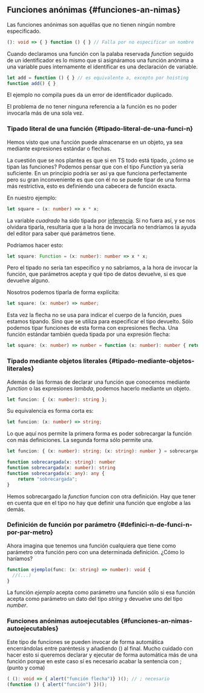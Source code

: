 ## Funciones anónimas {#funciones-an-nimas}

Las funciones anónimas son aquéllas que no tienen ningún nombre especificado.

```ts
(): void => { } function () { } // Falla por no especificar un nombre
```

Cuando declaramos una función con la palaba reservada _function_ seguido de un identificador es lo mismo que si asignáramos una función anónima a una variable pues internamente el identificar es una declaración de variable.

```ts
let add = function () { } // es equivalente a, excepto por hoisting
function add() { }
```

El ejemplo no compila pues da un error de identificador duplicado.

El problema de no tener ninguna referencia a la función es no poder invocarla más de una sola vez.

### Tipado literal de una función {#tipado-literal-de-una-funci-n}

Hemos visto que una función puede almacenarse en un objeto, ya sea mediante expresiones estándar o flechas.

La cuestión que se nos plantea es que si en TS todo está tipado, ¿cómo se tipan las funciones? Podemos pensar que con el tipo _Function_ ya sería suficiente. En un principio podría ser así ya que funciona perfectamente pero su gran inconveniente es que con él no se puede tipar de una forma más restrictiva, esto es definiendo una cabecera de función exacta.

En nuestro ejemplo:

```ts
let square = (x: number) => x * x;
```

La variable _cuadrado_ ha sido tipada por [inferencia](../tipos/inferencia_de_tipos.md#expresiones-tipadas-por-el-contexto). Si no fuera así, y se nos olvidara tiparla, resultaría que a la hora de invocarla no tendríamos la ayuda del editor para saber qué parámetros tiene.

Podríamos hacer esto:

```ts
let square: Function = (x: number): number => x * x;
```

Pero el tipado no sería tan específico y no sabríamos, a la hora de invocar la función, que parámetros acepta y qué tipo de datos devuelve, si es que devuelve alguno.

Nosotros podemos tiparla de forma explícita:

```ts
let square: (x: number) => number;
```

Esta vez la flecha no se usa para indicar el cuerpo de la función, pues estamos tipando. Sino que se utiliza para especificar el tipo devuelto. Sólo podemos tipar funciones de esta forma con expresiones flecha. Una función estándar también queda tipada por una expresión flecha:

```ts
let square: (x: number) => number = function (x: number): number { return x * x }
```

### Tipado mediante objetos literales {#tipado-mediante-objetos-literales}

Además de las formas de declarar una función que conocemos mediante _function_ o las expresiones _lambda_, podemos hacerlo mediante un objeto.

```ts
let funcion: { (x: number): string };
```

Su equivalencia es forma corta es:

```ts
let funcion: (x: number) => string;
```

Lo que aquí nos permite la primera forma es poder sobrecargar la función con más definiciones. La segunda forma sólo permite una.

```ts
let funcion: { (x: number): string; (x: string): number } = sobrecargada

function sobrecargada(x: string): number
function sobrecargada(x: number): string
function sobrecargada(x: any): any {
    return "sobrecargada";
}
```

Hemos sobrecargado la _function_ funcion con otra definición. Hay que tener en cuenta que en el tipo no hay que definir una función que englobe a las demás.

### Definición de función por parámetro {#definici-n-de-funci-n-por-par-metro}

Ahora imagina que tenemos una función cualquiera que tiene como parámetro otra función pero con una determinada definición. ¿Cómo lo haríamos?

```ts
function ejemplo(func: (x: string) => number): void {  
  //(...)
}
```

La función _ejemplo_ acepta como parámetro una función sólo si esa función acepta como parámetro un dato del tipo _string_ y devuelve uno del tipo _number_.

### Funciones anónimas autoejecutables {#funciones-an-nimas-autoejecutables}

Este tipo de funciones se pueden invocar de forma automática encerrándolas entre paréntesis y añadiendo \(\) al final. Mucho cuidado con hacer esto si queremos declarar y ejecutar de forma automática más de una función porque en este caso sí es necesario acabar la sentencia con ; \(punto y coma\)

```ts
( (): void => { alert("función flecha")} )(); // ; necesario
(function () { alert("función") })();
```



